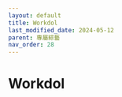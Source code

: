 ```yaml
---
layout: default
title: Workdol
last_modified_date: 2024-05-12
parent: 專屬綜藝
nav_order: 28
---
```


# Workdol
